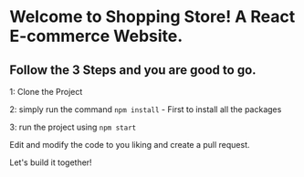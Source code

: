 # Welcome to Shopping Store! A React E-commerce Website.

## Follow the 3 Steps and you are good to go. 

1: Clone the Project 

2: simply run the command    `npm install`  - First to install all the packages
   
3: run the project using   `npm start`
   
Edit and modify the code to you liking and create a pull request. 

Let's build it together!